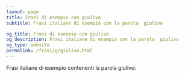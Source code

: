 ```yaml
---
layout: page
title: Frasi di esempio con giulivo 
subtitle: Frasi italiane di esempio con la parola  giulivo

og_title: Frasi di esempio con giulivo 
og_description: Frasi italiane di esempio con la parola  giulivo
og_type: website
permalink: /frasi/g/giulivo.html
---
```


Frasi italiane di esempio contenenti la parola giulivo:


